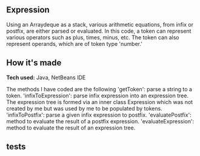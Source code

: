 ## Expression
Using an Arraydeque as a stack, various arithmetic equations, from infix or postfix, are either parsed or evaluated. In this code, a token can represent various operators such as plus, times, minus, etc. The token can also represent operands, which are of token type 'number.'

## How it's made
**Tech used:** Java, NetBeans IDE

The methods I have coded are the following
'getToken': parse a string to a token.
'infixToExpression': parse infix expression into an expression tree. The expression tree is formed via an inner class Expression which was not created by me but was used by me to be populated by tokens. 
'infixToPostfix':  parse a given infix expression to postfix.
'evaluatePostfix': method to evaluate the result of a postfix expression.
'evaluateExpression': method to evaluate the result of an expression tree.


## tests



